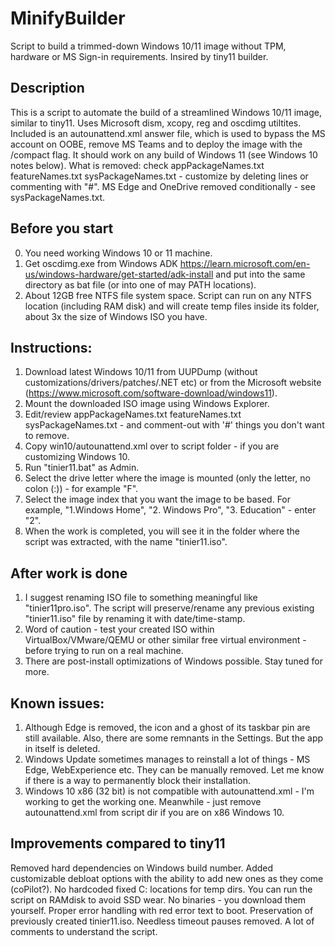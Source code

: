 # MinifyBuilder

Script to build a trimmed-down Windows 10/11 image without TPM, hardware or MS Sign-in requirements.
Insired by tiny11 builder.

## Description
This is a script to automate the build of a streamlined Windows 10/11 image, similar to tiny11.
Uses Microsoft dism, xcopy, reg and oscdimg utiltites.
Included is an autounattend.xml answer file, which is used to bypass the MS account on OOBE, remove MS Teams and to deploy the image with the /compact flag.
It should work on any build of Windows 11 (see Windows 10 notes below).
What is removed: check appPackageNames.txt featureNames.txt sysPackageNames.txt - customize by deleting lines or commenting with "#".
MS Edge and OneDrive removed conditionally - see sysPackageNames.txt.

## Before you start
0. You need working Windows 10 or 11 machine.
1. Get oscdimg.exe from Windows ADK https://learn.microsoft.com/en-us/windows-hardware/get-started/adk-install
and put into the same directory as bat file (or into one of may PATH locations).
2. About 12GB free NTFS file system space. Script can run on any NTFS location (including RAM disk) and will create temp files inside its folder, about 3x the size of Windows ISO you have.

## Instructions:
1. Download latest Windows 10/11 from UUPDump (without customizations/drivers/patches/.NET etc) or from the Microsoft website (<https://www.microsoft.com/software-download/windows11>).
2. Mount the downloaded ISO image using Windows Explorer.
3. Edit/review appPackageNames.txt featureNames.txt sysPackageNames.txt - and comment-out with '#' things you don't want to remove.
4. Copy win10/autounattend.xml over to script folder - if you are customizing Windows 10.
5. Run "tinier11.bat" as Admin.
6. Select the drive letter where the image is mounted (only the letter, no colon (:)) - for example "F".
7. Select the image index that you want the image to be based. For example, "1.Windows Home", "2. Windows Pro", "3. Education" - enter "2".
8. When the work is completed, you will see it in the folder where the script was extracted, with the name "tinier11.iso".

## After work is done
1. I suggest renaming ISO file to something meaningful like "tinier11pro.iso". The script will preserve/rename any previous existing "tinier11.iso" file by renaming it with date/time-stamp.
2. Word of caution - test your created ISO within VirtualBox/VMware/QEMU or other similar free virtual environment - before trying to run on a real machine.
3. There are post-install optimizations of Windows possible. Stay tuned for more.

## Known issues:
1. Although Edge is removed, the icon and a ghost of its taskbar pin are still available. Also, there are some remnants in the Settings. But the app in itself is deleted.
2. Windows Update sometimes manages to reinstall a lot of things - MS Edge, WebExperience etc. They can be manually removed. Let me know if there is a way to permanently block their installation.
3. Windows 10 x86 (32 bit) is not compatible with autounattend.xml - I'm working to get the working one. Meanwhile - just remove autounattend.xml from script dir if you are on x86 Windows 10.

## Improvements compared to tiny11
Removed hard dependencies on Windows build number.
Added customizable debloat options with the ability to add new ones as they come (coPilot?).
No hardcoded fixed C: locations for temp dirs. You can run the script on RAMdisk to avoid SSD wear.
No binaries - you download them yourself.
Proper error handling with red error text to boot.
Preservation of previously created tinier11.iso.
Needless timeout pauses removed.
A lot of comments to understand the script.
